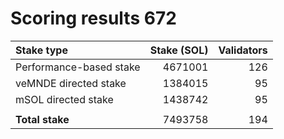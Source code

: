 # Scoring results 672

| Stake type              | Stake (SOL)    | Validators     |
|:------------------------|---------------:|---------------:|
| Performance-based stake | 4671001        | 126            |
| veMNDE directed stake   | 1384015        | 95             |
| mSOL directed stake     | 1438742        | 95             |
|                         |                |                |
| **Total stake**         | 7493758        | 194            |